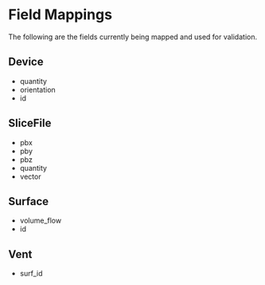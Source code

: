 # Field Mappings
The following are the fields currently being mapped and used for validation.


  ## Device
  
   - quantity
   - orientation
   - id

  ## SliceFile
  
   - pbx
   - pby
   - pbz
   - quantity
   - vector

  ## Surface
  
   - volume_flow
   - id

  ## Vent
  
   - surf_id

